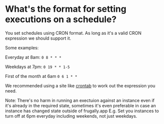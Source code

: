 

# What's the format for setting executions on a schedule?

You set schedules using CRON format. As long as it's a valid CRON expression we should support it.

Some examples:

Everyday at 8am: `0 8 * * *`

Weekdays at 7pm: `0 19 * * 1-5`

First of the month at 6am `0 6 1 * *`

We recommended using a site like [crontab](https://crontab.guru) to work out the expression you need.

Note: There's no harm in running an exectuion against an instance even if it's already in the required state, sometimes it's even preferable in case an instance has changed state outside of frugally.app E.g. Set you instances to turn off at 6pm everyday including weekends, not just weekdays.